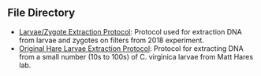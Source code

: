 
## File Directory

* [Larvae/Zygote Extraction Protocol](https://github.com/epigeneticstoocean/2018OAExp_larvae/blob/master/protocols/hare_larvaeExtractionProtocol.md): Protocol used for extraction DNA from larvae and zygotes on filters from 2018 experiment.
* [Original Hare Larvae Extraction Protocol](https://github.com/epigeneticstoocean/2018OAExp_larvae/blob/master/protocols/hare_larvaeExtractionProtocol.md): Protocol for extracting DNA from a small number (10s to 100s) of C. virginica larvae from Matt Hares lab.
